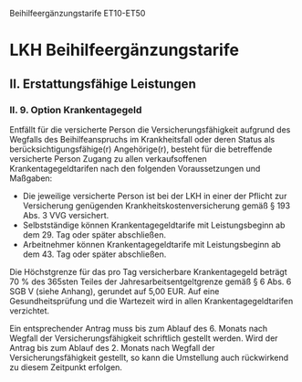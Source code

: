 Beihilfeergänzungstarife ET10-ET50
# LKH Beihilfeergänzungstarife
## II. Erstattungsfähige Leistungen
### II. 9. Option Krankentagegeld

Entfällt für die versicherte Person die Versicherungsfähigkeit aufgrund des Wegfalls des Beihilfeanspruchs im Krankheitsfall oder deren Status als berücksichtigungsfähige(r) Angehörige(r), besteht für die betreffende versicherte Person Zugang zu allen verkaufsoffenen Krankentagegeldtarifen nach den folgenden Voraussetzungen und Maßgaben:

* Die jeweilige versicherte Person ist bei der LKH in einer der Pflicht zur Versicherung genügenden Krankheitskostenversicherung gemäß § 193 Abs. 3 VVG versichert.
* Selbstständige können Krankentagegeldtarife mit Leistungsbeginn ab dem 29. Tag oder später abschließen.
* Arbeitnehmer können Krankentagegeldtarife mit Leistungsbeginn ab dem 43. Tag oder später abschließen.

Die Höchstgrenze für das pro Tag versicherbare Krankentagegeld beträgt 70 % des 365sten Teiles der Jahresarbeitsentgeltgrenze gemäß § 6 Abs. 6 SGB V (siehe Anhang), gerundet auf 5,00 EUR. Auf eine Gesundheitsprüfung und die Wartezeit wird in allen Krankentagegeldtarifen verzichtet.

Ein entsprechender Antrag muss bis zum Ablauf des 6. Monats nach Wegfall der Versicherungsfähigkeit schriftlich gestellt werden. Wird der Antrag bis zum Ablauf des 2. Monats nach Wegfall der Versicherungsfähigkeit gestellt, so kann die Umstellung auch rückwirkend zu diesem Zeitpunkt erfolgen.
